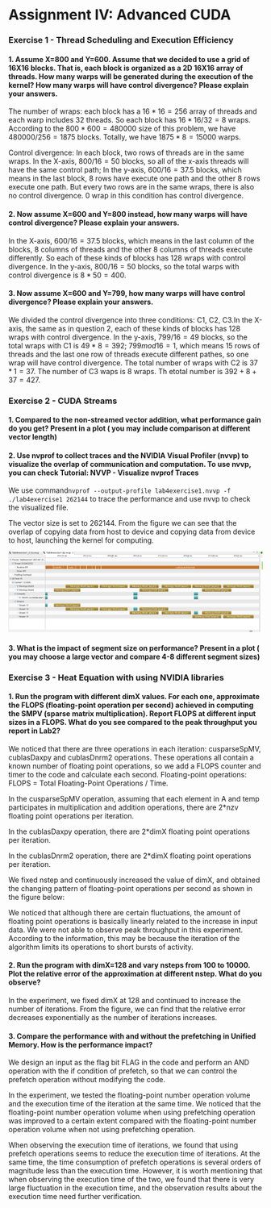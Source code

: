 #  Assignment IV: Advanced CUDA

### Exercise 1 - Thread Scheduling and Execution Efficiency 
#### 1. Assume X=800 and Y=600. Assume that we decided to use a grid of 16X16 blocks. That is, each block is organized as a 2D 16X16 array of threads. How many warps will be generated during the execution of the kernel? How many warps will have control divergence? Please explain your answers.

The number of wraps: each block has a $16*16=256$ array of threads and each warp includes 32 threads. So each block has $16*16/32 = 8$ wraps. According to the $800*600=480000$ size of this problem, we have $480000/256=1875$ blocks. Totally, we have $1875*8 = 15000$ warps.

Control divergence: In each block, two rows of threads are in the same wraps. In the X-axis, $800/16=50$ blocks, so all of the x-axis threads will have the same control path; In the y-axis, $600/16=37.5$ blocks, which means in the last block, 8 rows have execute one path and the other 8 rows execute one path. But every two rows are in the same wraps, there is also no control divergence. 0 wrap in this condition has control divergence. 

#### 2. Now assume X=600 and Y=800 instead, how many warps will have control divergence? Please explain your answers.

In the X-axis, $600/16=37.5$ blocks, which means in the last column of the blocks, 8 columns of threads and the other 8 columns of threads execute differently. So each of these kinds of blocks has 128 wraps  with control divergence. In the y-axis, $800/16=50$ blocks, so the total warps with control divergence is $8*50=400$.

#### 3. Now assume X=600 and Y=799, how many warps will have control divergence? Please explain your answers.

We divided the control divergence into three conditions: C1, C2, C3.In the X-axis, the same as in question 2, each of these kinds of blocks has 128 wraps  with control divergence. In the y-axis,  $799/16=49$ blocks, so the total wraps with C1 is $49*8=392$; $799mod16=1$, which means 15 rows of threads and the last one row of threads execute different pathes, so one wrap will have control divergence. The total number of wraps with C2 is $37*1 = 37$. The number of C3 waps is $8$ wraps. Th etotal number is $392+8+37=427$.

### Exercise 2 - CUDA Streams
#### 1. Compared to the non-streamed vector addition, what performance gain do you get? Present in a plot ( you may include comparison at different vector length)


#### 2. Use nvprof to collect traces and the NVIDIA Visual Profiler (nvvp) to visualize the overlap of communication and computation. To use nvvp, you can check Tutorial: NVVP - Visualize nvprof Traces

We use command```nvprof --output-profile lab4exercise1.nvvp -f ./lab4exercise1 262144``` to trace the performance and use nvvp to check the visualized file.

The vector size is set to 262144. From the figure we can see that the overlap of copying data from host to device and copying data from device to host, launching the kernel for computing.

![The overlap of communication and computation](./images/ex2q2.png)
#### 3. What is the impact of segment size on performance? Present in a plot ( you may choose a large vector and compare 4-8 different segment sizes)

### Exercise 3 - Heat Equation with using NVIDIA libraries
#### 1. Run the program with different dimX values. For each one, approximate the FLOPS (floating-point operation per second) achieved in computing the SMPV (sparse matrix multiplication). Report FLOPS at different input sizes in a FLOPS. What do you see compared to the peak throughput you report in Lab2?
We noticed that there are three operations in each iteration: cusparseSpMV, cublasDaxpy and cublasDnrm2 operations. These operations all contain a known number of floating point operations, so we add a FLOPS counter and timer to the code and calculate each second. Floating-point operations: FLOPS = Total Floating-Point Operations / Time.

In the cusparseSpMV operation, assuming that each element in A and temp participates in multiplication and addition operations, there are 2*nzv floating point operations per iteration.

In the cublasDaxpy operation, there are 2*dimX floating point operations per iteration.

In the cublasDnrm2 operation, there are 2*dimX floating point operations per iteration.

We fixed nstep and continuously increased the value of dimX, and obtained the changing pattern of floating-point operations per second as shown in the figure below:

We noticed that although there are certain fluctuations, the amount of floating point operations is basically linearly related to the increase in input data. We were not able to observe peak throughput in this experiment. According to the information, this may be because the iteration of the algorithm limits its operations to short bursts of activity.

#### 2. Run the program with dimX=128 and vary nsteps from 100 to 10000. Plot the relative error of the approximation at different nstep. What do you observe?
In the experiment, we fixed dimX at 128 and continued to increase the number of iterations. From the figure, we can find that the relative error decreases exponentially as the number of iterations increases.

#### 3. Compare the performance with and without the prefetching in Unified Memory. How is the performance impact? 
We design an input as the flag bit FLAG in the code and perform an AND operation with the if condition of prefetch, so that we can control the prefetch operation without modifying the code.

In the experiment, we tested the floating-point number operation volume and the execution time of the iteration at the same time. We noticed that the floating-point number operation volume when using prefetching operation was improved to a certain extent compared with the floating-point number operation volume when not using prefetching operation.

When observing the execution time of iterations, we found that using prefetch operations seems to reduce the execution time of iterations. At the same time, the time consumption of prefetch operations is several orders of magnitude less than the execution time. However, it is worth mentioning that when observing the execution time of the two, we found that there is very large fluctuation in the execution time, and the observation results about the execution time need further verification.
